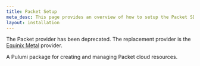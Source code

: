 ```yaml
---
title: Packet Setup
meta_desc: This page provides an overview of how to setup the Packet SDK to manage and provision resources.
layout: installation
---
```


<div class="note note-info" role="alert">
    <p>
        <i class="fas fa-info-circle pr-2"></i>
        The Packet provider has been deprecated. The replacement provider is the <a href="/registry/packages/equinix-metal">Equinix Metal</a> provider.
    </p>
</div>

A Pulumi package for creating and managing Packet cloud resources.